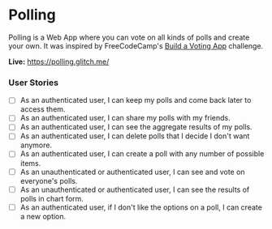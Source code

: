 # Polling

Polling is a Web App where you can vote on all kinds of polls and create your own. It was inspired by FreeCodeCamp's [Build a Voting App](https://www.freecodecamp.org/challenges/build-a-voting-app) challenge.

**Live:** <https://polling.glitch.me/>

### User Stories

* [ ] As an authenticated user, I can keep my polls and come back later to access them.
* [ ] As an authenticated user, I can share my polls with my friends.
* [ ] As an authenticated user, I can see the aggregate results of my polls.
* [ ] As an authenticated user, I can delete polls that I decide I don't want anymore.
* [ ] As an authenticated user, I can create a poll with any number of possible items.
* [ ] As an unauthenticated or authenticated user, I can see and vote on everyone's polls.
* [ ] As an unauthenticated or authenticated user, I can see the results of polls in chart form.
* [ ] As an authenticated user, if I don't like the options on a poll, I can create a new option.
